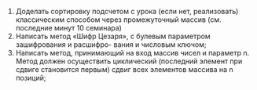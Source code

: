 1. Доделать сортировку подсчетом с урока (если нет, реализовать) классическим способом через промежуточный массив 
(см. последние минут 10 семинара)
2. Написать метод «Шифр Цезаря», с булевым параметром зашифрования и расшифро- вания и числовым ключом;
3. Написать метод, принимающий на вход массив чисел и параметр n. Метод должен осуществить циклический 
(последний элемент при сдвиге становится первым) сдвиг всех элементов массива на n позиций;
